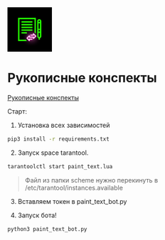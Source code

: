 <img src="https://github.com/ICQ-BOTS/paint_text_bot/blob/main/paint_text.png" width="100" height="100">


# Рукописные конспекты

[Рукописные конспекты](https://icq.im/text_bot)

Старт:
1. Установка всех зависимостей 
```bash
pip3 install -r requirements.txt
```

2. Запуск space tarantool.
```bash
tarantoolctl start paint_text.lua
```
> Файл из папки scheme нужно перекинуть в /etc/tarantool/instances.available

3. Вставляем токен в paint_text_bot.py 

4. Запуск бота!
```bash
python3 paint_text_bot.py
```
